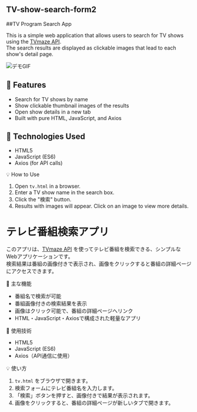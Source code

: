 ## TV-show-search-form2

##TV Program Search App

This is a simple web application that allows users to search for TV shows using the [TVmaze API](https://www.tvmaze.com/api).  
The search results are displayed as clickable images that lead to each show's detail page.

![デモGIF](./demoGif)

## 🚀 Features

- Search for TV shows by name
- Show clickable thumbnail images of the results
- Open show details in a new tab
- Built with pure HTML, JavaScript, and Axios

## 🔧 Technologies Used

- HTML5
- JavaScript (ES6)
- Axios (for API calls)

💡 How to Use

1. Open `tv.html` in a browser.
2. Enter a TV show name in the search box.
3. Click the "検索" button.
4. Results with images will appear. Click on an image to view more details.

 
# テレビ番組検索アプリ

このアプリは、[TVmaze API](https://www.tvmaze.com/api) を使ってテレビ番組を検索できる、シンプルなWebアプリケーションです。  
検索結果は番組の画像付きで表示され、画像をクリックすると番組の詳細ページにアクセスできます。

 🚀 主な機能

- 番組名で検索が可能
- 番組画像付きの検索結果を表示
- 画像はクリック可能で、番組の詳細ページへリンク
- HTML・JavaScript・Axiosで構成された軽量なアプリ

🔧 使用技術

- HTML5
- JavaScript (ES6)
- Axios（API通信に使用）



💡 使い方

1. `tv.html` をブラウザで開きます。
2. 検索フォームにテレビ番組名を入力します。
3. 「検索」ボタンを押すと、画像付きで結果が表示されます。
4. 画像をクリックすると、番組の詳細ページが新しいタブで開きます。









